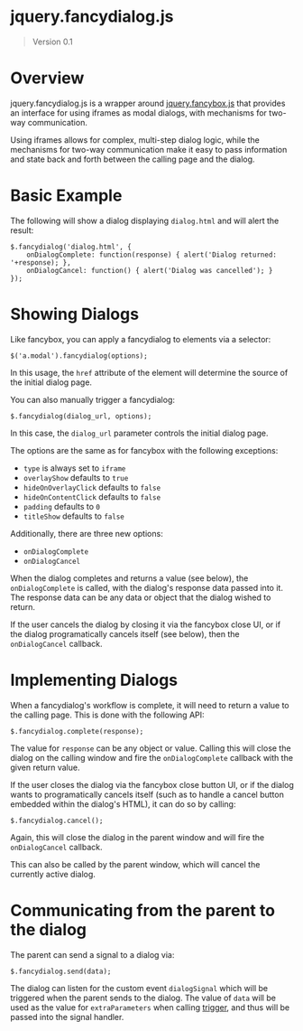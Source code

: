 # jquery.fancydialog.js
> Version 0.1

# Overview

jquery.fancydialog.js is a wrapper around [jquery.fancybox.js](http://fancybox.net/)
that provides an interface for using iframes as modal dialogs, with mechanisms for
two-way communication.

Using iframes allows for complex, multi-step dialog logic, while the mechanisms
for two-way communication make it easy to pass information and state back and
forth between the calling page and the dialog.

# Basic Example

The following will show a dialog displaying `dialog.html` and will alert
the result:

    $.fancydialog('dialog.html', {
        onDialogComplete: function(response) { alert('Dialog returned: '+response); },
        onDialogCancel: function() { alert('Dialog was cancelled'); }
    });

# Showing Dialogs

Like fancybox, you can apply a fancydialog to elements via a selector:

    $('a.modal').fancydialog(options);

In this usage, the `href` attribute of the element will determine the source
of the initial dialog page.

You can also manually trigger a fancydialog:

    $.fancydialog(dialog_url, options);

In this case, the `dialog_url` parameter controls the initial dialog page.

The options are the same as for fancybox with the following exceptions:

* `type` is always set to `iframe`
* `overlayShow` defaults to `true`
* `hideOnOverlayClick` defaults to `false`
* `hideOnContentClick` defaults to `false`
* `padding` defaults to `0`
* `titleShow` defaults to `false`

Additionally, there are three new options:

* `onDialogComplete`
* `onDialogCancel`

When the dialog completes and returns a value (see below), the
`onDialogComplete` is called, with the dialog's response data passed into
it.  The response data can be any data or object that the dialog wished to
return.

If the user cancels the dialog by closing it via the fancybox close UI, or
if the dialog programatically cancels itself (see below), then the
`onDialogCancel` callback.

# Implementing Dialogs

When a fancydialog's workflow is complete, it will need to return a value
to the calling page.  This is done with the following API:

    $.fancydialog.complete(response);

The value for `response` can be any object or value.  Calling this will close
the dialog on the calling window and fire the `onDialogComplete` callback
with the given return value.

If the user closes the dialog via the fancybox close button UI, or if the
dialog wants to programatically cancels itself (such as to handle a cancel
button embedded within the dialog's HTML), it can do so by calling:

    $.fancydialog.cancel();

Again, this will close the dialog in the parent window and will fire
the `onDialogCancel` callback.

This can also be called by the parent window, which will cancel the currently
active dialog.

# Communicating from the parent to the dialog

The parent can send a signal to a dialog via:

    $.fancydialog.send(data);

The dialog can listen for the custom event `dialogSignal` which will be
triggered when the parent sends to the dialog.  The value of `data` will
be used as the value for `extraParameters` when calling
[trigger](http://api.jquery.com/trigger/), and thus will be passed into
the signal handler.
